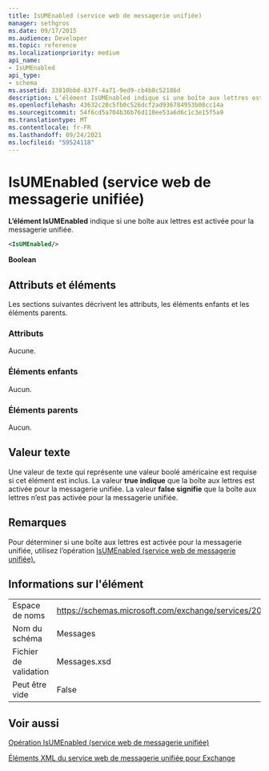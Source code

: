 ```yaml
---
title: IsUMEnabled (service web de messagerie unifiée)
manager: sethgros
ms.date: 09/17/2015
ms.audience: Developer
ms.topic: reference
ms.localizationpriority: medium
api_name:
- IsUMEnabled
api_type:
- schema
ms.assetid: 33810bbd-837f-4a71-9ed9-cb4b8c52186d
description: L’élément IsUMEnabled indique si une boîte aux lettres est activée pour la messagerie unifiée.
ms.openlocfilehash: 43632c28c5fb0c526dcf2ad936784953b00cc14a
ms.sourcegitcommit: 54f6cd5a704b36b76d110ee53a6d6c1c3e15f5a9
ms.translationtype: MT
ms.contentlocale: fr-FR
ms.lasthandoff: 09/24/2021
ms.locfileid: "59524118"
---
```

# <a name="isumenabled-um-web-service"></a>IsUMEnabled (service web de messagerie unifiée)

**L’élément IsUMEnabled** indique si une boîte aux lettres est activée pour la messagerie unifiée. 
  
```xml
<IsUMEnabled/>
```

 **Boolean**
## <a name="attributes-and-elements"></a>Attributs et éléments

Les sections suivantes décrivent les attributs, les éléments enfants et les éléments parents.
  
### <a name="attributes"></a>Attributs

Aucune.
  
### <a name="child-elements"></a>Éléments enfants

Aucun.
  
### <a name="parent-elements"></a>Éléments parents

Aucun.
  
## <a name="text-value"></a>Valeur texte

Une valeur de texte qui représente une valeur boolé américaine est requise si cet élément est inclus. La valeur **true indique** que la boîte aux lettres est activée pour la messagerie unifiée. La valeur **false signifie** que la boîte aux lettres n’est pas activée pour la messagerie unifiée. 
  
## <a name="remarks"></a>Remarques

Pour déterminer si une boîte aux lettres est activée pour la messagerie unifiée, utilisez l’opération [IsUMEnabled (service web de messagerie unifiée).](isumenabled-operation-um-web-service.md)
  
## <a name="element-information"></a>Informations sur l'élément

|||
|:-----|:-----|
|Espace de noms  <br/> |https://schemas.microsoft.com/exchange/services/2006/messages  <br/> |
|Nom du schéma  <br/> |Messages  <br/> |
|Fichier de validation  <br/> |Messages.xsd  <br/> |
|Peut être vide  <br/> |False  <br/> |
   
## <a name="see-also"></a>Voir aussi



[Opération IsUMEnabled (service web de messagerie unifiée)](isumenabled-operation-um-web-service.md)


[Éléments XML du service web de messagerie unifiée pour Exchange](unified-messaging-web-service-xml-elements-for-exchange.md)

